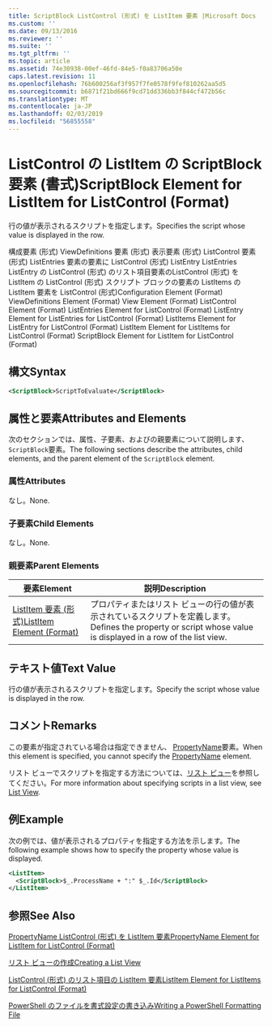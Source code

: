 ```yaml
---
title: ScriptBlock ListControl (形式) を ListItem 要素 |Microsoft Docs
ms.custom: ''
ms.date: 09/13/2016
ms.reviewer: ''
ms.suite: ''
ms.tgt_pltfrm: ''
ms.topic: article
ms.assetid: 74e30938-00ef-46fd-84e5-f0a83706a50e
caps.latest.revision: 11
ms.openlocfilehash: 76b600256af3f957f7fe0578f9fef810262aa5d5
ms.sourcegitcommit: b6871f21bd666f9cd71dd336bb3f844cf472b56c
ms.translationtype: MT
ms.contentlocale: ja-JP
ms.lasthandoff: 02/03/2019
ms.locfileid: "56855558"
---
```

# <a name="scriptblock-element-for-listitem-for-listcontrol-format"></a><span data-ttu-id="b7ec1-102">ListControl の ListItem の ScriptBlock 要素 (書式)</span><span class="sxs-lookup"><span data-stu-id="b7ec1-102">ScriptBlock Element for ListItem for ListControl (Format)</span></span>

<span data-ttu-id="b7ec1-103">行の値が表示されるスクリプトを指定します。</span><span class="sxs-lookup"><span data-stu-id="b7ec1-103">Specifies the script whose value is displayed in the row.</span></span>

<span data-ttu-id="b7ec1-104">構成要素 (形式) ViewDefinitions 要素 (形式) 表示要素 (形式) ListControl 要素 (形式) ListEntries 要素の要素に ListControl (形式) ListEntry ListEntries ListEntry の ListControl (形式) のリスト項目要素のListControl (形式) を ListItem の ListControl (形式) スクリプト ブロックの要素の ListItems の ListItem 要素を ListControl (形式)</span><span class="sxs-lookup"><span data-stu-id="b7ec1-104">Configuration Element (Format) ViewDefinitions Element (Format) View Element (Format) ListControl Element (Format) ListEntries Element for ListControl (Format) ListEntry Element for ListEntries for ListControl (Format) ListItems Element for ListEntry for ListControl (Format) ListItem Element for ListItems for ListControl (Format) ScriptBlock Element for ListItem for ListControl (Format)</span></span>

## <a name="syntax"></a><span data-ttu-id="b7ec1-105">構文</span><span class="sxs-lookup"><span data-stu-id="b7ec1-105">Syntax</span></span>

```xml
<ScriptBlock>ScriptToEvaluate</ScriptBlock>
```

## <a name="attributes-and-elements"></a><span data-ttu-id="b7ec1-106">属性と要素</span><span class="sxs-lookup"><span data-stu-id="b7ec1-106">Attributes and Elements</span></span>

<span data-ttu-id="b7ec1-107">次のセクションでは、属性、子要素、およびの親要素について説明します、`ScriptBlock`要素。</span><span class="sxs-lookup"><span data-stu-id="b7ec1-107">The following sections describe the attributes, child elements, and the parent element of the `ScriptBlock` element.</span></span>

### <a name="attributes"></a><span data-ttu-id="b7ec1-108">属性</span><span class="sxs-lookup"><span data-stu-id="b7ec1-108">Attributes</span></span>

<span data-ttu-id="b7ec1-109">なし。</span><span class="sxs-lookup"><span data-stu-id="b7ec1-109">None.</span></span>

### <a name="child-elements"></a><span data-ttu-id="b7ec1-110">子要素</span><span class="sxs-lookup"><span data-stu-id="b7ec1-110">Child Elements</span></span>

<span data-ttu-id="b7ec1-111">なし。</span><span class="sxs-lookup"><span data-stu-id="b7ec1-111">None.</span></span>

### <a name="parent-elements"></a><span data-ttu-id="b7ec1-112">親要素</span><span class="sxs-lookup"><span data-stu-id="b7ec1-112">Parent Elements</span></span>

|<span data-ttu-id="b7ec1-113">要素</span><span class="sxs-lookup"><span data-stu-id="b7ec1-113">Element</span></span>|<span data-ttu-id="b7ec1-114">説明</span><span class="sxs-lookup"><span data-stu-id="b7ec1-114">Description</span></span>|
|-------------|-----------------|
|[<span data-ttu-id="b7ec1-115">ListItem 要素 (形式)</span><span class="sxs-lookup"><span data-stu-id="b7ec1-115">ListItem Element (Format)</span></span>](./listitem-element-for-listitems-for-listcontrol-format.md)|<span data-ttu-id="b7ec1-116">プロパティまたはリスト ビューの行の値が表示されているスクリプトを定義します。</span><span class="sxs-lookup"><span data-stu-id="b7ec1-116">Defines the property or script whose value is displayed in a row of the list view.</span></span>|

## <a name="text-value"></a><span data-ttu-id="b7ec1-117">テキスト値</span><span class="sxs-lookup"><span data-stu-id="b7ec1-117">Text Value</span></span>

<span data-ttu-id="b7ec1-118">行の値が表示されるスクリプトを指定します。</span><span class="sxs-lookup"><span data-stu-id="b7ec1-118">Specify the script whose value is displayed in the row.</span></span>

## <a name="remarks"></a><span data-ttu-id="b7ec1-119">コメント</span><span class="sxs-lookup"><span data-stu-id="b7ec1-119">Remarks</span></span>

<span data-ttu-id="b7ec1-120">この要素が指定されている場合は指定できません、 [PropertyName](./propertyname-element-for-listitem-for-listcontrol-format.md)要素。</span><span class="sxs-lookup"><span data-stu-id="b7ec1-120">When this element is specified, you cannot specify the [PropertyName](./propertyname-element-for-listitem-for-listcontrol-format.md) element.</span></span>

<span data-ttu-id="b7ec1-121">リスト ビューでスクリプトを指定する方法については、[リスト ビュー](./creating-a-list-view.md)を参照してください。</span><span class="sxs-lookup"><span data-stu-id="b7ec1-121">For more information about specifying scripts in a list view, see [List View](./creating-a-list-view.md).</span></span>

## <a name="example"></a><span data-ttu-id="b7ec1-122">例</span><span class="sxs-lookup"><span data-stu-id="b7ec1-122">Example</span></span>

<span data-ttu-id="b7ec1-123">次の例では、値が表示されるプロパティを指定する方法を示します。</span><span class="sxs-lookup"><span data-stu-id="b7ec1-123">The following example shows how to specify the property whose value is displayed.</span></span>

```xml
<ListItem>
  <ScriptBlock>$_.ProcessName + ":" $_.Id</ScriptBlock>
</ListItem>

```

## <a name="see-also"></a><span data-ttu-id="b7ec1-124">参照</span><span class="sxs-lookup"><span data-stu-id="b7ec1-124">See Also</span></span>

[<span data-ttu-id="b7ec1-125">PropertyName ListControl (形式) を ListItem 要素</span><span class="sxs-lookup"><span data-stu-id="b7ec1-125">PropertyName Element for ListItem for ListControl (Format)</span></span>](./propertyname-element-for-listitem-for-listcontrol-format.md)

[<span data-ttu-id="b7ec1-126">リスト ビューの作成</span><span class="sxs-lookup"><span data-stu-id="b7ec1-126">Creating a List View</span></span>](./creating-a-list-view.md)

[<span data-ttu-id="b7ec1-127">ListControl (形式) のリスト項目の ListItem 要素</span><span class="sxs-lookup"><span data-stu-id="b7ec1-127">ListItem Element for ListItems for ListControl (Format)</span></span>](./listitem-element-for-listitems-for-listcontrol-format.md)

[<span data-ttu-id="b7ec1-128">PowerShell のファイルを書式設定の書き込み</span><span class="sxs-lookup"><span data-stu-id="b7ec1-128">Writing a PowerShell Formatting File</span></span>](./writing-a-powershell-formatting-file.md)
